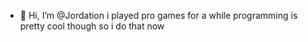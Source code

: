- 👋 Hi, I’m @Jordation
i played pro games for a while
programming is pretty cool though so i do that now 


